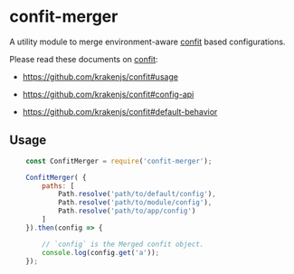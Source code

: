 # confit-merger

A utility module to merge environment-aware [confit](https://github.com/krakenjs/confit) based configurations.

Please read these documents on [confit](https://github.com/krakenjs/confit):

- https://github.com/krakenjs/confit#usage

- https://github.com/krakenjs/confit#config-api

- https://github.com/krakenjs/confit#default-behavior

## Usage

```javascript
    const ConfitMerger = require('confit-merger');

    ConfitMerger( {
        paths: [
            Path.resolve('path/to/default/config'),
            Path.resolve('path/to/module/config'),
            Path.resolve('path/to/app/config')
        ]
    }).then(config => {

        // `config` is the Merged confit object.
        console.log(config.get('a'));
    });
```
